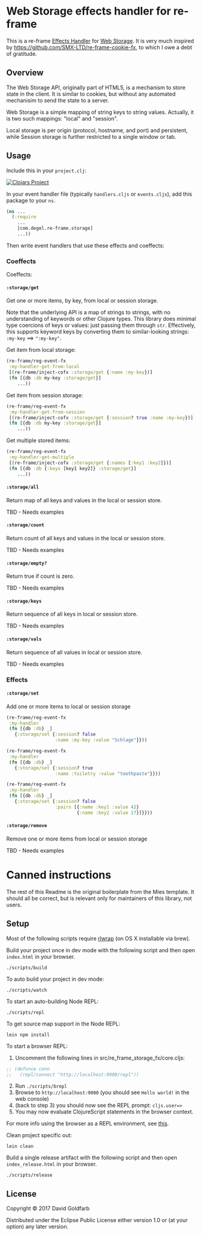 # Web Storage effects handler for re-frame

This is a
re-frame
[Effects Handler](https://github.com/Day8/re-frame/wiki/Effectful-Event-Handlers)
for [Web Storage](https://en.wikipedia.org/wiki/Web_storage). It is very much inspired
by <https://github.com/SMX-LTD/re-frame-cookie-fx>, to which I owe a debt of gratitude.

## Overview

The Web Storage API, originally part of HTML5, is a mechanism to store state in the
client. It is similar to cookies, but without any automated mechanisim to send the state
to a server.

Web Storage is a simple mapping of string keys to string values. Actually, it is two
such mappings: "local" and "session".

Local storage is per origin (protocol, hostname, and port) and persistent, while Session
storage is further restricted to a single window or tab.

## Usage

Include this in your `project.clj`:

[![Clojars Project](https://img.shields.io/clojars/v/com.degel/re-frame-storage-fx.svg)](https://clojars.org/com.degel/re-frame-storage-fx)



In your event handler file (typically `handlers.cljs` or `events.cljs`), add this
package to your `ns`.

```clj
(ns ...
  (:require
    ...
    [com.degel.re-frame.storage]
    ...))
```

Then write event handlers that use these effects and coeffects:

### Coeffects

Coeffects:

#### `:storage/get`

Get one or more items, by key, from local or session storage.

Note that the underlying API is a map of strings to strings, with no understanding of
keywords or other Clojure types. This library does minimal type coercions of keys or
values: just passing them through `str`. Effectively, this supports keyword keys by
converting them to similar-looking strings: `:my-key` ==> `":my-key"`.

Get item from local storage:

```clj
(re-frame/reg-event-fx
 :my-handler-get-from-local
 [(re-frame/inject-cofx :storage/get {:name :my-key})]
 (fn [{db :db my-key :storage/get}]
    ...))
```

Get item from session storage:

```clj
(re-frame/reg-event-fx
 :my-handler-get-from-session
 [(re-frame/inject-cofx :storage/get {:session? true :name :my-key})]
 (fn [{db :db my-key :storage/get}]
    ...))
```

Get multiple stored items:

```clj
(re-frame/reg-event-fx
 :my-handler-get-multiple
 [(re-frame/inject-cofx :storage/get {:names [:key1 :key2]})]
 (fn [{db :db {:keys [key1 key2]} :storage/get}]
    ...))
```


#### `:storage/all`

Return map of all keys and values in the local or session store.

TBD - Needs examples

#### `:storage/count`

Return count of all keys and values in the local or session store.

TBD - Needs examples


#### `:storage/empty?`

Return true if count is zero.

TBD - Needs examples

#### `:storage/keys`

Return sequence of all keys in local or session store.

TBD - Needs examples

#### `:storage/vals`

Return sequence of all values in local or session store.

TBD - Needs examples


### Effects

#### `:storage/set`

Add one or more items to local or session storage

```clj
(re-frame/reg-event-fx
 :my-handler
 (fn [{db :db} _]
   {:storage/set {:session? false
                  :name :my-key :value "Schlage"}}))

(re-frame/reg-event-fx
 :my-handler
 (fn [{db :db} _]
   {:storage/set {:session? true
                  :name :toiletry :value "toothpaste"}}))

(re-frame/reg-event-fx
 :my-handler
 (fn [{db :db} _]
   {:storage/set {:session? false
                  :pairs [{:name :key1 :value 42}
                          {:name :key2 :value 17}]}}))
```

#### `:storage/remove`

Remove one or more items from local or session storage

TBD - Needs examples



# Canned instructions

The rest of this Readme is the original boilerplate from the Mies template. It should
all be correct, but is relevant only for maintainers of this library, not users.

## Setup

Most of the following scripts require [rlwrap](http://utopia.knoware.nl/~hlub/uck/rlwrap/) (on OS X installable via brew).

Build your project once in dev mode with the following script and then open `index.html` in your browser.

    ./scripts/build

To auto build your project in dev mode:

    ./scripts/watch

To start an auto-building Node REPL:

    ./scripts/repl

To get source map support in the Node REPL:

    lein npm install
    
To start a browser REPL:
    
1. Uncomment the following lines in src/re_frame_storage_fx/core.cljs:
```clojure
;; (defonce conn
;;   (repl/connect "http://localhost:9000/repl"))
```
2. Run `./scripts/brepl`
3. Browse to `http://localhost:9000` (you should see `Hello world!` in the web console)
4. (back to step 3) you should now see the REPL prompt: `cljs.user=>`
5. You may now evaluate ClojureScript statements in the browser context.
    
For more info using the browser as a REPL environment, see
[this](https://github.com/clojure/clojurescript/wiki/The-REPL-and-Evaluation-Environments#browser-as-evaluation-environment).
    
Clean project specific out:

    lein clean
     
Build a single release artifact with the following script and then open `index_release.html` in your browser.

    ./scripts/release

## License

Copyright © 2017 David Goldfarb

Distributed under the Eclipse Public License either version 1.0 or (at your option) any later version.
